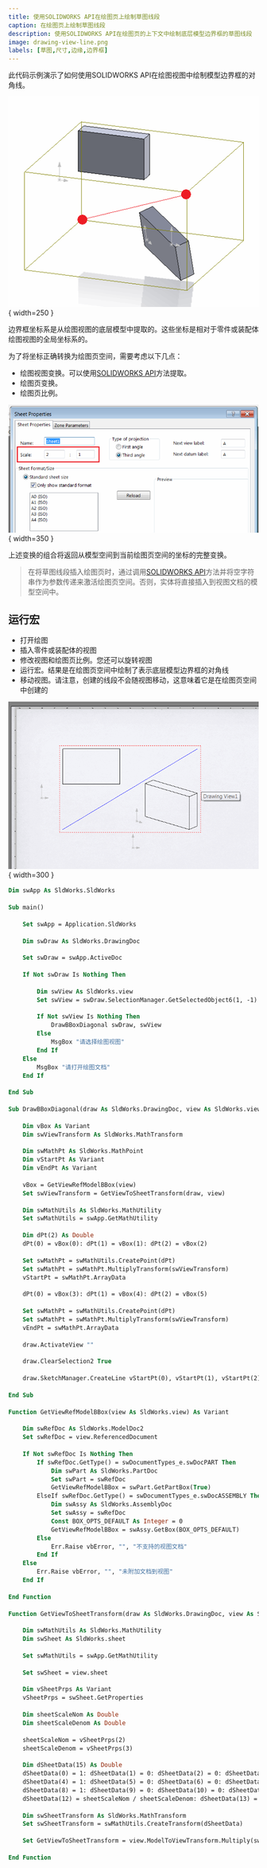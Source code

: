 ```yaml
---
title: 使用SOLIDWORKS API在绘图页上绘制草图线段
caption: 在绘图页上绘制草图线段
description: 使用SOLIDWORKS API在绘图页的上下文中绘制底层模型边界框的草图线段
image: drawing-view-line.png
labels: [草图,尺寸,边缘,边界框]
---
```


此代码示例演示了如何使用SOLIDWORKS API在绘图视图中绘制模型边界框的对角线。

![装配体的边界框](assembly-bounding-box.png){ width=250 }

边界框坐标系是从绘图视图的底层模型中提取的。这些坐标是相对于零件或装配体绘图视图的全局坐标系的。

为了将坐标正确转换为绘图页空间，需要考虑以下几点：

* 绘图视图变换。可以使用[SOLIDWORKS API](https://help.solidworks.com/2018/english/api/sldworksapi/solidworks.interop.sldworks~solidworks.interop.sldworks.iview~modeltoviewtransform.html)方法提取。
* 绘图页变换。
* 绘图页比例。

![绘图页比例属性](sheet-scale-property.png){ width=350 }

上述变换的组合将返回从模型空间到当前绘图页空间的坐标的完整变换。

> 在将草图线段插入绘图页时，通过调用[SOLIDWORKS API](https://help.solidworks.com/2018/english/api/sldworksapi/solidworks.interop.sldworks~solidworks.interop.sldworks.idrawingdoc~activateview.html)方法并将空字符串作为参数传递来激活绘图页空间。否则，实体将直接插入到视图文档的模型空间中。

## 运行宏

* 打开绘图
* 插入零件或装配体的视图
* 修改视图和绘图页比例。您还可以旋转视图
* 运行宏。结果是在绘图页空间中绘制了表示底层模型边界框的对角线
* 移动视图。请注意，创建的线段不会随视图移动，这意味着它是在绘图页空间中创建的

![绘图中的边界框对角线](drawing-view-line.png){ width=300 }

~~~ vb
Dim swApp As SldWorks.SldWorks

Sub main()

    Set swApp = Application.SldWorks
    
    Dim swDraw As SldWorks.DrawingDoc
    
    Set swDraw = swApp.ActiveDoc
    
    If Not swDraw Is Nothing Then
        
        Dim swView As SldWorks.view
        Set swView = swDraw.SelectionManager.GetSelectedObject6(1, -1)
        
        If Not swView Is Nothing Then
            DrawBBoxDiagonal swDraw, swView
        Else
            MsgBox "请选择绘图视图"
        End If
    Else
        MsgBox "请打开绘图文档"
    End If
    
End Sub

Sub DrawBBoxDiagonal(draw As SldWorks.DrawingDoc, view As SldWorks.view)
    
    Dim vBox As Variant
    Dim swViewTransform As SldWorks.MathTransform
    
    Dim swMathPt As SldWorks.MathPoint
    Dim vStartPt As Variant
    Dim vEndPt As Variant
    
    vBox = GetViewRefModelBBox(view)
    Set swViewTransform = GetViewToSheetTransform(draw, view)
    
    Dim swMathUtils As SldWorks.MathUtility
    Set swMathUtils = swApp.GetMathUtility
    
    Dim dPt(2) As Double
    dPt(0) = vBox(0): dPt(1) = vBox(1): dPt(2) = vBox(2)
    
    Set swMathPt = swMathUtils.CreatePoint(dPt)
    Set swMathPt = swMathPt.MultiplyTransform(swViewTransform)
    vStartPt = swMathPt.ArrayData
    
    dPt(0) = vBox(3): dPt(1) = vBox(4): dPt(2) = vBox(5)
    
    Set swMathPt = swMathUtils.CreatePoint(dPt)
    Set swMathPt = swMathPt.MultiplyTransform(swViewTransform)
    vEndPt = swMathPt.ArrayData
    
    draw.ActivateView ""
        
    draw.ClearSelection2 True
        
    draw.SketchManager.CreateLine vStartPt(0), vStartPt(1), vStartPt(2), vEndPt(0), vEndPt(1), vEndPt(2)
    
End Sub

Function GetViewRefModelBBox(view As SldWorks.view) As Variant
    
    Dim swRefDoc As SldWorks.ModelDoc2
    Set swRefDoc = view.ReferencedDocument
    
    If Not swRefDoc Is Nothing Then
        If swRefDoc.GetType() = swDocumentTypes_e.swDocPART Then
            Dim swPart As SldWorks.PartDoc
            Set swPart = swRefDoc
            GetViewRefModelBBox = swPart.GetPartBox(True)
        ElseIf swRefDoc.GetType() = swDocumentTypes_e.swDocASSEMBLY Then
            Dim swAssy As SldWorks.AssemblyDoc
            Set swAssy = swRefDoc
            Const BOX_OPTS_DEFAULT As Integer = 0
            GetViewRefModelBBox = swAssy.GetBox(BOX_OPTS_DEFAULT)
        Else
            Err.Raise vbError, "", "不支持的视图文档"
        End If
    Else
        Err.Raise vbError, "", "未附加文档到视图"
    End If
    
End Function

Function GetViewToSheetTransform(draw As SldWorks.DrawingDoc, view As SldWorks.view) As SldWorks.MathTransform

    Dim swMathUtils As SldWorks.MathUtility
    Dim swSheet As SldWorks.sheet
    
    Set swMathUtils = swApp.GetMathUtility
    
    Set swSheet = view.sheet
    
    Dim vSheetPrps As Variant
    vSheetPrps = swSheet.GetProperties
    
    Dim sheetScaleNom As Double
    Dim sheetScaleDenom As Double
    
    sheetScaleNom = vSheetPrps(2)
    sheetScaleDenom = vSheetPrps(3)

    Dim dSheetData(15) As Double
    dSheetData(0) = 1: dSheetData(1) = 0: dSheetData(2) = 0: dSheetData(3) = 0
    dSheetData(4) = 1: dSheetData(5) = 0: dSheetData(6) = 0: dSheetData(7) = 0
    dSheetData(8) = 1: dSheetData(9) = 0: dSheetData(10) = 0: dSheetData(11) = 0
    dSheetData(12) = sheetScaleNom / sheetScaleDenom: dSheetData(13) = 0: dSheetData(14) = 0: dSheetData(15) = 0
    
    Dim swSheetTransform As SldWorks.MathTransform
    Set swSheetTransform = swMathUtils.CreateTransform(dSheetData)
            
    Set GetViewToSheetTransform = view.ModelToViewTransform.Multiply(swSheetTransform.Inverse())

End Function
~~~